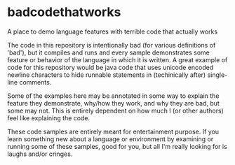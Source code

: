 # badcodethatworks
A place to demo language features with terrible code that actually works

The code in this repository is intentionally bad (for various definitions of 'bad'), but it compiles and runs and every sample demonstrates some feature or behavior of the language in which it is written. A great example of code for this repository would be java code that uses unicode encoded newline characters to hide runnable statements in (techinically after) single-line comments.

Some of the examples here may be annotated in some way to explain the feature they demonstrate, why/how they work, and why they are bad, but some may not. This is entirely dependent on how much I (or other authors) feel like explaining the code.

These code samples are entirely meant for entertainment purpose. If you learn something new about a language or environment by examining or running some of these samples, good for you, but all I'm really looking for is laughs and/or cringes.
